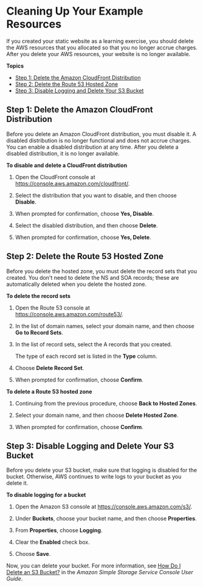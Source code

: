 # Cleaning Up Your Example Resources<a name="getting-started-cleanup"></a>

If you created your static website as a learning exercise, you should delete the AWS resources that you allocated so that you no longer accrue charges\. After you delete your AWS resources, your website is no longer available\.

**Topics**
+ [Step 1: Delete the Amazon CloudFront Distribution](#getting-started-cleanup-cloudfront)
+ [Step 2: Delete the Route 53 Hosted Zone](#getting-started-cleanup-route53)
+ [Step 3: Disable Logging and Delete Your S3 Bucket](#getting-started-cleanup-s3)

## Step 1: Delete the Amazon CloudFront Distribution<a name="getting-started-cleanup-cloudfront"></a>

Before you delete an Amazon CloudFront distribution, you must disable it\. A disabled distribution is no longer functional and does not accrue charges\. You can enable a disabled distribution at any time\. After you delete a disabled distribution, it is no longer available\.

**To disable and delete a CloudFront distribution**

1. Open the CloudFront console at [ https://console\.aws\.amazon\.com/cloudfront/](https://console.aws.amazon.com/cloudfront/)\.

1. Select the distribution that you want to disable, and then choose **Disable**\.

1. When prompted for confirmation, choose **Yes, Disable**\.

1. Select the disabled distribution, and then choose **Delete**\.

1. When prompted for confirmation, choose **Yes, Delete**\.

## Step 2: Delete the Route 53 Hosted Zone<a name="getting-started-cleanup-route53"></a>

Before you delete the hosted zone, you must delete the record sets that you created\. You don't need to delete the NS and SOA records; these are automatically deleted when you delete the hosted zone\.

**To delete the record sets**

1. Open the Route 53 console at [https://console\.aws\.amazon\.com/route53/](https://console.aws.amazon.com/route53/)\.

1.  In the list of domain names, select your domain name, and then choose **Go to Record Sets**\. 

1. In the list of record sets, select the A records that you created\. 

   The type of each record set is listed in the **Type** column\. 

1. Choose **Delete Record Set**\. 

1. When prompted for confirmation, choose **Confirm**\. 

**To delete a Route 53 hosted zone**

1.  Continuing from the previous procedure, choose **Back to Hosted Zones**\. 

1.  Select your domain name, and then choose **Delete Hosted Zone**\. 

1.  When prompted for confirmation, choose **Confirm**\. 

## Step 3: Disable Logging and Delete Your S3 Bucket<a name="getting-started-cleanup-s3"></a>

Before you delete your S3 bucket, make sure that logging is disabled for the bucket\. Otherwise, AWS continues to write logs to your bucket as you delete it\.

**To disable logging for a bucket**

1. Open the Amazon S3 console at [https://console\.aws\.amazon\.com/s3/](https://console.aws.amazon.com/s3/)\.

1. Under **Buckets**, choose your bucket name, and then choose **Properties**\.

1. From **Properties**, choose **Logging**\.

1. Clear the **Enabled** check box\.

1. Choose **Save**\.

Now, you can delete your bucket\. For more information, see [How Do I Delete an S3 Bucket?](https://docs.aws.amazon.com/AmazonS3/latest/user-guide/delete-bucket.html) in the *Amazon Simple Storage Service Console User Guide*\.
